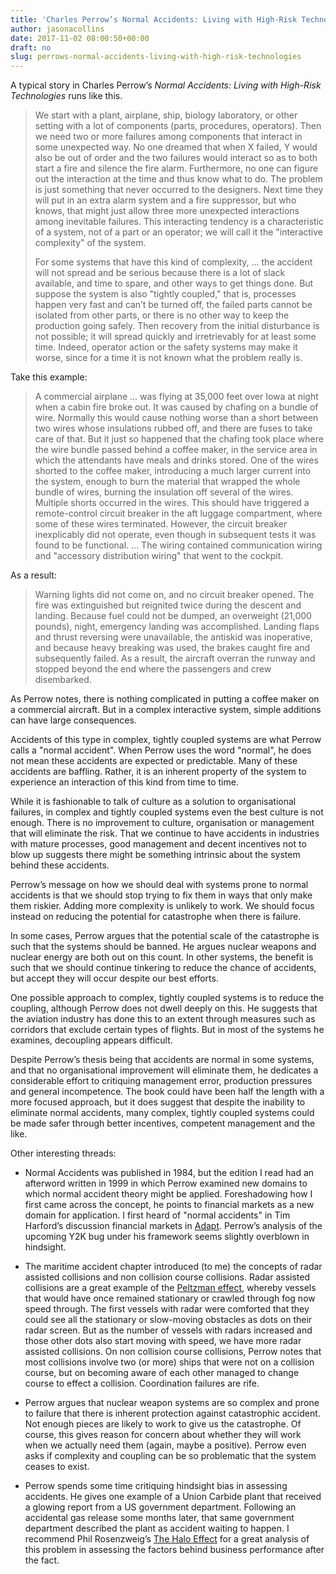 ```yaml
---
title: 'Charles Perrow’s Normal Accidents: Living with High-Risk Technologies'
author: jasonacollins
date: 2017-11-02 08:00:50+00:00
draft: no
slug: perrows-normal-accidents-living-with-high-risk-technologies
---
```


A typical story in Charles Perrow’s *Normal Accidents: Living with High-Risk Technologies* runs like this.

>We start with a plant, airplane, ship, biology laboratory, or other setting with a lot of components (parts, procedures, operators). Then we need two or more failures among components that interact in some unexpected way. No one dreamed that when X failed, Y would also be out of order and the two failures would interact so as to both start a fire and silence the fire alarm. Furthermore, no one can figure out the interaction at the time and thus know what to do. The problem is just something that never occurred to the designers. Next time they will put in an extra alarm system and a fire suppressor, but who knows, that might just allow three more unexpected interactions among inevitable failures. This interacting tendency is a characteristic of a system, not of a part or an operator; we will call it the "interactive complexity" of the system.
>
>For some systems that have this kind of complexity, ... the accident will not spread and be serious because there is a lot of slack available, and time to spare, and other ways to get things done. But suppose the system is also "tightly coupled," that is, processes happen very fast and can’t be turned off, the failed parts cannot be isolated from other parts, or there is no other way to keep the production going safely. Then recovery from the initial disturbance is not possible; it will spread quickly and irretrievably for at least some time. Indeed, operator action or the safety systems may make it worse, since for a time it is not known what the problem really is.

Take this example:

>A commercial airplane ... was flying at 35,000 feet over Iowa at night when a cabin fire broke out. It was caused by chafing on a bundle of wire. Normally this would cause nothing worse than a short between two wires whose insulations rubbed off, and there are fuses to take care of that. But it just so happened that the chafing took place where the wire bundle passed behind a coffee maker, in the service area in which the attendants have meals and drinks stored. One of the wires shorted to the coffee maker, introducing a much larger current into the system, enough to burn the material that wrapped the whole bundle of wires, burning the insulation off several of the wires. Multiple shorts occurred in the wires. This should have triggered a remote-control circuit breaker in the aft luggage compartment, where some of these wires terminated. However, the circuit breaker inexplicably did not operate, even though in subsequent tests it was found to be functional. ... The wiring contained communication wiring and "accessory distribution wiring" that went to the cockpit.

As a result:

>Warning lights did not come on, and no circuit breaker opened. The fire was extinguished but reignited twice during the descent and landing. Because fuel could not be dumped, an overweight (21,000 pounds), night, emergency landing was accomplished. Landing flaps and thrust reversing were unavailable, the antiskid was inoperative, and because heavy breaking was used, the brakes caught fire and subsequently failed. As a result, the aircraft overran the runway and stopped beyond the end where the passengers and crew disembarked.

As Perrow notes, there is nothing complicated in putting a coffee maker on a commercial aircraft. But in a complex interactive system, simple additions can have large consequences.

Accidents of this type in complex, tightly coupled systems are what Perrow calls a "normal accident". When Perrow uses the word "normal", he does not mean these accidents are expected or predictable. Many of these accidents are baffling. Rather, it is an inherent property of the system to experience an interaction of this kind from time to time.

While it is fashionable to talk of culture as a solution to organisational failures, in complex and tightly coupled systems even the best culture is not enough. There is no improvement to culture, organisation or management that will eliminate the risk. That we continue to have accidents in industries with mature processes, good management and decent incentives not to blow up suggests there might be something intrinsic about the system behind these accidents.

Perrow’s message on how we should deal with systems prone to normal accidents is that we should stop trying to fix them in ways that only make them riskier. Adding more complexity is unlikely to work. We should focus instead on reducing the potential for catastrophe when there is failure.

In some cases, Perrow argues that the potential scale of the catastrophe is such that the systems should be banned. He argues nuclear weapons and nuclear energy are both out on this count. In other systems, the benefit is such that we should continue tinkering to reduce the chance of accidents, but accept they will occur despite our best efforts.

One possible approach to complex, tightly coupled systems is to reduce the coupling, although Perrow does not dwell deeply on this. He suggests that the aviation industry has done this to an extent through measures such as corridors that exclude certain types of flights. But in most of the systems he examines, decoupling appears difficult.

Despite Perrow’s thesis being that accidents are normal in some systems, and that no organisational improvement will eliminate them, he dedicates a considerable effort to critiquing management error, production pressures and general incompetence. The book could have been half the length with a more focused approach, but it does suggest that despite the inability to eliminate normal accidents, many complex, tightly coupled systems could be made safer through better incentives, competent management and the like.

Other interesting threads:

* Normal Accidents was published in 1984, but the edition I read had an afterword written in 1999 in which Perrow examined new domains to which normal accident theory might be applied. Foreshadowing how I first came across the concept, he points to financial markets as a new domain for application. I first heard of "normal accidents" in Tim Harford’s discussion financial markets in [Adapt](https://jasoncollins.blog/harfords-adapt-why-success-always-starts-with-failure/). Perrow’s analysis of the upcoming Y2K bug under his framework seems slightly overblown in hindsight.
 
* The maritime accident chapter introduced (to me) the concepts of radar assisted collisions and non collision course collisions. Radar assisted collisions are a great example of the [Peltzman effect](https://en.wikipedia.org/wiki/Risk_compensation), whereby vessels that would have once remained stationary or crawled through fog now speed through. The first vessels with radar were comforted that they could see all the stationary or slow-moving obstacles as dots on their radar screen. But as the number of vessels with radars increased and those other dots also start moving with speed, we have more radar assisted collisions. On non collision course collisions, Perrow notes that most collisions involve two (or more) ships that were not on a collision course, but on becoming aware of each other managed to change course to effect a collision. Coordination failures are rife.

* Perrow argues that nuclear weapon systems are so complex and prone to failure that there is inherent protection against catastrophic accident. Not enough pieces are likely to work to give us the catastrophe. Of course, this gives reason for concern about whether they will work when we actually need them (again, maybe a positive). Perrow even asks if complexity and coupling can be so problematic that the system ceases to exist.
    
* Perrow spends some time critiquing hindsight bias in assessing accidents. He gives one example of a Union Carbide plant that received a glowing report from a US government department. Following an accidental gas release some months later, that same government department described the plant as accident waiting to happen. I recommend Phil Rosenzweig’s [The Halo Effect](https://jasoncollins.blog/rosenzweigs-the-halo-effect-and-the-eight-other-business-delusions-that-deceive-managers/) for a great analysis of this problem in assessing the factors behind business performance after the fact.


